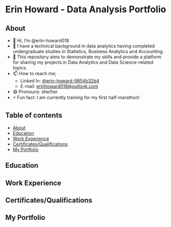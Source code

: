# Erin Howard - Data Analysis Portfolio 

## About
- 👋 Hi, I’m @erin-howard018
- 📕 I have a technical background in data analytics having completed undergraduate studies in Statistics, Business Analytics and Accounting.
- 🌱 This repository aims to demonstrate  my skills and provide a platform for sharing my projects in Data Analytics and Data Science-related topics.
- 📫 How to reach me;
  + Linked In: [@erin-howard-9854b32b4](www.linkedin.com/in/erin-howard-9854b32b4)
  + E-mail: erinhoward018@outlook.com
- 😄 Pronouns: she/her
- ⚡ Fun fact: I am currently training for my first half-marathon!

## Table of contents
- [About](#about)
- [Education](#education)
- [Work Experience](#work-experience)
- [Certificates/Qualifications](#certificates)
- [My Portfolio](#portfolio-projects)

## Education

## Work Experience

## Certificates/Qualifications

## My Portfolio
